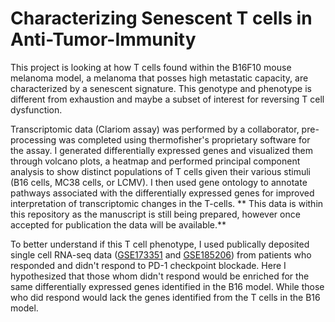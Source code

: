 # Characterizing Senescent T cells in Anti-Tumor-Immunity

This project is looking at how T cells found within the B16F10 mouse melanoma model, a melanoma that posses high metastatic capacity, are characterized by a senescent signature.
This genotype and phenotype is different from exhaustion and maybe a subset of interest for reversing T cell dysfunction.

Transcriptomic data (Clariom assay) was performed by a collaborator, pre-processing was completed using thermofisher's proprietary software for the assay. 
I generated differentially expressed genes and visualized them through volcano plots, a heatmap and performed principal component analysis to show distinct populations of T cells given their various stimuli (B16 cells, MC38 cells, or LCMV).
I then used gene ontology to annotate pathways associated with the differentially expressed genes for improved interpretation of transcriptomic changes in the T-cells. 
** This data is within this repository as the manuscript is still being prepared, however once accepted for publication the data will be available.**

To better understand if this T cell phenotype, I used publically deposited single cell RNA-seq data 
([GSE173351](https://www.ncbi.nlm.nih.gov/geo/query/acc.cgi?acc=GSE173351) and 
[GSE185206](https://www.ncbi.nlm.nih.gov/geo/query/acc.cgi?acc=GSE185206))
from patients who responded and didn't respond to PD-1 checkpoint blockade. Here I hypothesized that those whom didn't respond would be enriched for the same differentially expressed genes identified in the B16 model.
While those who did respond would lack the genes identified from the T cells in the B16 model. 

